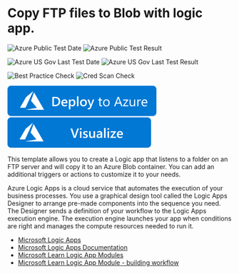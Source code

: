 # Copy FTP files to Blob with logic app.

![Azure Public Test Date](https://azurequickstartsservice.blob.core.windows.net/badges/101-logic-app-ftp-to-blob/PublicLastTestDate.svg)
![Azure Public Test Result](https://azurequickstartsservice.blob.core.windows.net/badges/101-logic-app-ftp-to-blob/PublicDeployment.svg)

![Azure US Gov Last Test Date](https://azurequickstartsservice.blob.core.windows.net/badges/101-logic-app-ftp-to-blob/FairfaxLastTestDate.svg)
![Azure US Gov Last Test Result](https://azurequickstartsservice.blob.core.windows.net/badges/101-logic-app-ftp-to-blob/FairfaxDeployment.svg)

![Best Practice Check](https://azurequickstartsservice.blob.core.windows.net/badges/101-logic-app-ftp-to-blob/BestPracticeResult.svg)
![Cred Scan Check](https://azurequickstartsservice.blob.core.windows.net/badges/101-logic-app-ftp-to-blob/CredScanResult.svg)

[![Deploy To Azure](https://raw.githubusercontent.com/Azure/azure-quickstart-templates/master/1-CONTRIBUTION-GUIDE/images/deploytoazure.svg?sanitize=true)](https://portal.azure.com/#create/Microsoft.Template/uri/https%3A%2F%2Fraw.githubusercontent.com%2FAzure%2Fazure-quickstart-templates%2Fmaster%2F101-logic-app-ftp-to-blob%2Fazuredeploy.json)
[![Visualize](https://raw.githubusercontent.com/Azure/azure-quickstart-templates/master/1-CONTRIBUTION-GUIDE/images/visualizebutton.svg?sanitize=true)](http://armviz.io/#/?load=https%3A%2F%2Fraw.githubusercontent.com%2FAzure%2Fazure-quickstart-templates%2Fmaster%2F101-logic-app-ftp-to-blob%2Fazuredeploy.json)

This template allows you to create a Logic app that listens to a folder on an
FTP server and will copy it to an Azure Blob container. You can add an
additional triggers or actions to customize it to your needs.

Azure Logic Apps is a cloud service that automates the execution of your
business processes. You use a graphical design tool called the Logic Apps
Designer to arrange pre-made components into the sequence you need. The Designer
sends a definition of your workflow to the Logic Apps execution engine. The
execution engine launches your app when conditions are right and manages the
compute resources needed to run it.

- [Microsoft Logic Apps](https://azure.microsoft.com/services/logic-apps/)
- [Microsoft Logic Apps Documentation](https://docs.microsoft.com/azure/logic-apps/)
- [Microsoft Learn Logic App Modules](https://docs.microsoft.com/learn/browse/?term=logic%20app)
- [Microsoft Learn Logic App Module - building workflow](https://docs.microsoft.com/learn/paths/build-workflows-with-logic-apps/)
